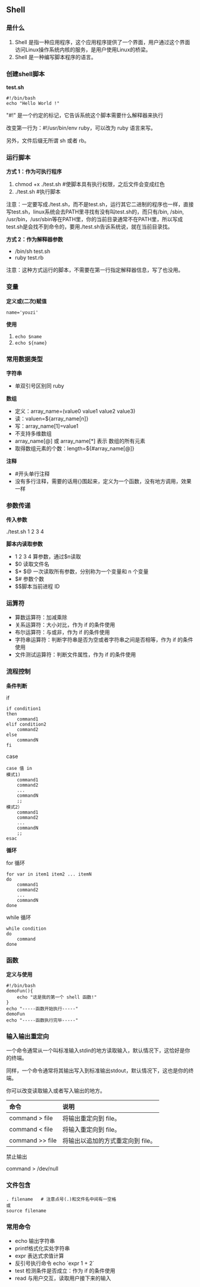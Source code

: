 ## Shell

### 是什么

1. Shell 是指一种应用程序，这个应用程序提供了一个界面，用户通过这个界面访问Linux操作系统内核的服务，是用户使用Linux的桥梁。
2. Shell 是一种编写脚本程序的语言。



### 创建shell脚本

**test.sh**

```shell
#!/bin/bash 
echo "Hello World !"
```

"#!" 是一个约定的标记，它告诉系统这个脚本需要什么解释器来执行

改变第一行为：#!/usr/bin/env ruby，可以改为 ruby 语言来写。

另外，文件后缀无所谓 sh 或者 rb。



### 运行脚本

**方式 1：作为可执行程序**

1. chmod +x ./test.sh  #使脚本具有执行权限，之后文件会变成红色
2. ./test.sh  #执行脚本

注意：一定要写成./test.sh，而不是test.sh，运行其它二进制的程序也一样，直接写test.sh，linux系统会去PATH里寻找有没有叫test.sh的，而只有/bin, /sbin, /usr/bin，/usr/sbin等在PATH里，你的当前目录通常不在PATH里，所以写成test.sh是会找不到命令的，要用./test.sh告诉系统说，就在当前目录找。

**方式 2：作为解释器参数**

- /bin/sh test.sh
- ruby test.rb

注意：这种方式运行的脚本，不需要在第一行指定解释器信息，写了也没用。



### 变量

**定义或(二次)赋值**

`name='youzi'`

**使用**

1. `echo $name`
2. `echo ${name}`



### 常用数据类型

**字符串**

- 单双引号区别同 ruby

**数组**

- 定义：array_name=(value0 value1 value2 value3)
- 读：valuen=${array_name[n]} 
- 写：array_name[1]=value1
- 不支持多维数组
- array_name[@] 或 array_name[*] 表示 数组的所有元素
- 取得数组元素的个数：length=${#array_name[@]}

**注释**

- #开头单行注释
- 没有多行注释，需要的话用{}围起来，定义为一个函数，没有地方调用，效果一样



### 参数传递

**传入参数**

./test.sh 1 2 3 4

**脚本内读取参数**

- 1 2 3 4 算参数，通过$n读取
- $0 读取文件名
- $* $@ 一次读取所有参数，分别称为一个变量和 n 个变量
- $# 参数个数
- $$脚本当前进程 ID



### 运算符

- 算数运算符：加减乘除
- 关系运算符：大小对比，作为 if 的条件使用
- 布尔运算符：与或非，作为 if 的条件使用
- 字符串运算符：判断字符串是否为空或者字符串之间是否相等，作为 if 的条件使用
- 文件测试运算符：判断文件属性，作为 if 的条件使用



### 流程控制

**条件判断**

if

```shell
if condition1
then
    command1
elif condition2
    command2
else
    commandN
fi
```

case

```shell
case 值 in
模式1)
    command1
    command2
    ...
    commandN
    ;;
模式2）
    command1
    command2
    ...
    commandN
    ;;
esac
```

**循环**

for 循环

```shell
for var in item1 item2 ... itemN
do
    command1
    command2
    ...
    commandN
done
```

while 循环

```shell
while condition
do
    command
done
```



### 函数

**定义与使用**

```shell
#!/bin/bash
demoFun(){
    echo "这是我的第一个 shell 函数!"
}
echo "-----函数开始执行-----"
demoFun
echo "-----函数执行完毕-----"
```



### 输入输出重定向

一个命令通常从一个叫标准输入stdin的地方读取输入，默认情况下，这恰好是你的终端。

同样，一个命令通常将其输出写入到标准输出stdout，默认情况下，这也是你的终端。

你可以改变读取输入或者写入输出的地方。

| 命令            | 说明                              |
| :-------------- | :-------------------------------- |
| command > file  | 将输出重定向到 file。             |
| command < file  | 将输入重定向到 file。             |
| command >> file | 将输出以追加的方式重定向到 file。 |

禁止输出

command > /dev/null



### 文件包含

```shell
. filename   # 注意点号(.)和文件名中间有一空格
或
source filename
```



### 常用命令

- echo 输出字符串
- printf格式化实处字符串
- expr 表达式求值计算
- 反引号执行命令 echo \`expr 1 + 2\`
- test 检测条件是否成立：作为 if 的条件使用
- read 与用户交互，读取用户接下来的输入